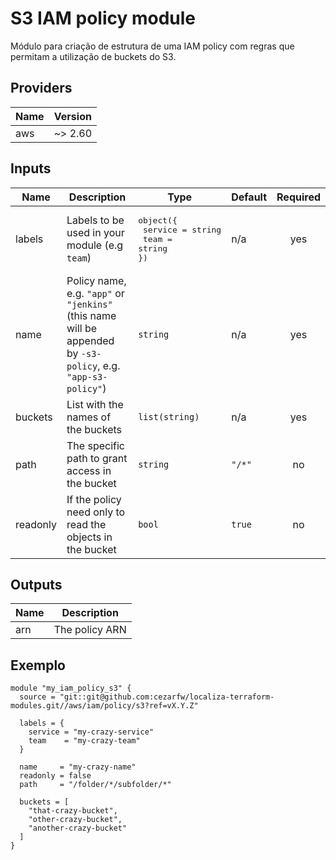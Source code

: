 # S3 IAM policy module

Módulo para criação de estrutura de uma IAM policy com regras que permitam a utilização de buckets do S3.

## Providers

| Name | Version |
|------|---------|
| aws | ~> 2.60 |

## Inputs

| Name | Description | Type | Default | Required |
|------|-------------|------|---------|:--------:|
| labels | Labels to be used in your module (e.g `team`) | <pre>object({<br>  service = string<br>  team    = string<br>})</pre> | n/a | yes |
| name | Policy name, e.g. `"app"` or `"jenkins"` (this name will be appended by `-s3-policy`, e.g. `"app-s3-policy"`) | `string` | n/a | yes |
| buckets | List with the names of the buckets | `list(string)` | n/a | yes |
| path | The specific path to grant access in the bucket | `string` | `"/*"` | no |
| readonly | If the policy need only to read the objects in the bucket | `bool` | `true` | no |

## Outputs

| Name | Description |
|------|-------------|
| arn | The policy ARN |

## Exemplo

```hcl
module "my_iam_policy_s3" {
  source = "git::git@github.com:cezarfw/localiza-terraform-modules.git//aws/iam/policy/s3?ref=vX.Y.Z"

  labels = {
    service = "my-crazy-service"
    team    = "my-crazy-team"
  }

  name     = "my-crazy-name"
  readonly = false
  path     = "/folder/*/subfolder/*"

  buckets = [
    "that-crazy-bucket",
    "other-crazy-bucket",
    "another-crazy-bucket"
  ]
}
```
